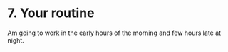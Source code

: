 # 7. Your routine

Am going to work in the early hours of the morning and few hours late at    night.